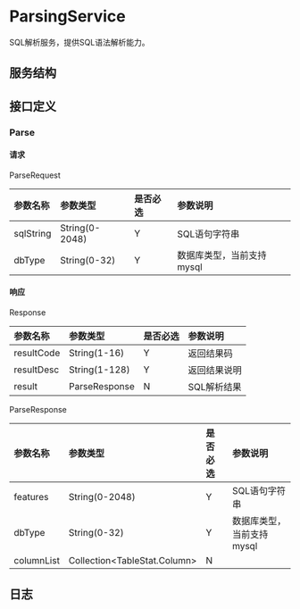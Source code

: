 # ParsingService

SQL解析服务，提供SQL语法解析能力。

## 服务结构

## 接口定义

### Parse

#### 请求

ParseRequest

| 参数名称   | 参数类型         | 是否必选 | 参数说明                |
|:----------|:---------------|:-------|:-----------------------|
| sqlString | String(0-2048) | Y      | SQL语句字符串            |
| dbType    | String(0-32)   | Y      | 数据库类型，当前支持mysql |

#### 响应

Response

| 参数名称    | 参数类型        | 是否必选 | 参数说明    |
|:-----------|:--------------|:-------|:-----------|
| resultCode | String(1-16)  | Y      | 返回结果码   |
| resultDesc | String(1-128) | Y      | 返回结果说明 |
| result     | ParseResponse | N      | SQL解析结果  |

ParseResponse

| 参数名称    | 参数类型                       | 是否必选 | 参数说明                |
|:-----------|:-----------------------------|:-------|:-----------------------|
| features   | String(0-2048)               | Y      | SQL语句字符串            |
| dbType     | String(0-32)                 | Y      | 数据库类型，当前支持mysql |
| columnList | Collection<TableStat.Column> | N      |                        |

## 日志

